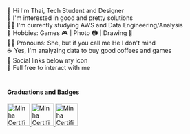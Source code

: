 👋 Hi I'm Thai, Tech Student and Designer</br>
👀 I'm interested in good and pretty solutions</br>
👨‍💻 I'm currently studying AWS and Data Engineering/Analysis</br>
💞️ Hobbies: Games 🎮 |  Photo 📷 | Drawing 🎨</br>
💁‍♀️ Pronouns: She, but if you call me He I don't mind</br>
☕ Yes, I'm analyzing data to buy good coffees and games</br>
🔗 Social links below my icon</br>
💬 Fell free to interact with me</br>
　　  　　　  　　　  　　　  　　　  　　　  　　　  　  　　　 　　
#### Graduations and Badges
  <a href="https://www.credential.net/e3355f33-2033-4454-acc5-2ce1bb950bff">
    <img src="https://avatars.githubusercontent.com/u/7280695?s=200&v=4" alt="Minha Certificação" width="52"/>

  <a href="https://www.linkedin.com/in/thaise-oliveira-/details/certifications/1731615086283/single-media-viewer/?profileId=ACoAAEfmuy0BYaK5HLpyu0aUqcZZiftnEg50qnY">
    <img src="https://avatars.githubusercontent.com/u/73475298?s=200&v=4" alt="Minha Certificação" width="52"/>
    
<a href="https://www.credly.com/users/thaise-oliveira-">
    <img src="https://yt3.googleusercontent.com/1-zNalzhfIP2LSWrGIT4l-9P8MjUhgHCXGB1Q6kHibyNlRvafBYQMfoI5qnSk1L5V8N705J4fw=s160-c-k-c0x00ffffff-no-rj" alt="Minha Certificação" width="52"/>
</a>



  　　　  　　　  　　　  　　　  　　　  　　　  　　　　  　 　 
　



